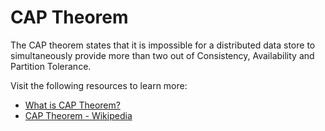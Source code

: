 # CAP Theorem

The CAP theorem states that it is impossible for a distributed data store to simultaneously provide more than two out of Consistency, Availability and Partition Tolerance.

Visit the following resources to learn more:

- [What is CAP Theorem?](https://www.youtube.com/watch?v=_RbsFXWRZ10)
- [CAP Theorem - Wikipedia](https://en.wikipedia.org/wiki/CAP_theorem)

